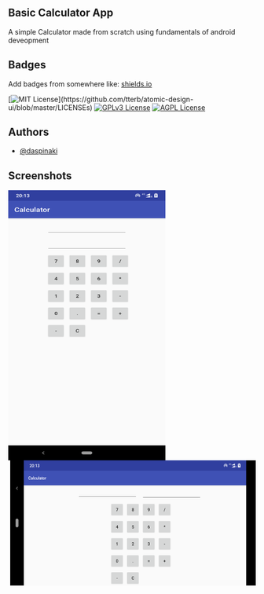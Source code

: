 
## Basic Calculator App

A simple Calculator made from scratch using fundamentals of android deveopment


## Badges

Add badges from somewhere like: [shields.io](https://shields.io/)

[![MIT License](https://img.shields.io/apm/l/atomic-design-ui.svg?)](https://github.com/tterb/atomic-design-ui/blob/master/LICENSEs)
[![GPLv3 License](https://img.shields.io/badge/License-GPL%20v3-yellow.svg)](https://opensource.org/licenses/)
[![AGPL License](https://img.shields.io/badge/license-AGPL-blue.svg)](http://www.gnu.org/licenses/agpl-3.0)

  
## Authors

- [@daspinaki](https://github.com/daspinaki)

  




  
## Screenshots

<img src="potrait.png" align="left" width="320" height="550">
<img src="landscape.png" align="right" width="500" height="255" style="vertical-align:top">

  


  
